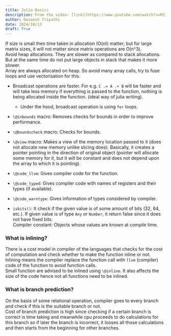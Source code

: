 ```yaml
---
title: Julia Basics
description: From the video- [link](https://www.youtube.com/watch?v=M2i7sSRcSIw&list=PLCAl7tjCwWyGjdzOOnlbGnVNZk0kB8VSa&index=3)
author: Devansh Tripathi
date: 2024/10/13
draft: True
---
```


If size is small then time taken in allocation (O(n)) matter; but for large matrix sizes, it will not matter since matrix operations are O(n^3).  
Avoid heap allocations. They are slower as compared to stack allocations. But at the same time do not put large objects in stack that makes it more slower.  
Array are always allocated on heap. So avoid many array calls, try to fuse loops and use vectorisation for this.  

- Broadcast operations are faster. For e.g. `C .= A .+ B` will be faster and will take less memory if everything is passed to the function, nothing is being allocated inside the function. (ideal way of julia writing).
    - Under the hood, broadcast operation is using `for` loops.

- `\@inbounds` macro: Removes checks for bounds in order to improve performance.
- `\@boundscheck` macro: Checks for bounds.
- `\@view` macro: Makes a view of the memory location passed to it (does not allocate new memory unlike slicing does). Basically, it creates a pointer pointing in the direction of original object (pointer will allocate some memory for it, but it will be constant and does not depend upon the array to which it is pointing).  
- `\@code_llvm`: Gives compiler code for the function.  
- `\@code_typed`: Gives compiler code with names of registers and their types (if available).  
- `\@code_warntype`: Gives information of types considered by compiler.  
- `isbits()`: It check if the given value is of some amount of bits (32, 64, etc.). If given value is of type `Any` or `Number`, it return false since it does not have fixed bits.  
Compiler constant: Objects whose values are known at compile time.  

### What is inlining?

There is a cost model in compiler of the languages that checks for the cost of computation and check whether to make the function inline or not.  
Inlining means the compiler replace the function call with `llvm` (compiler) code of the function to avoid function calls.  
Small function are advised to be inlined using `\@inline`. It also affects the size of the code hence not all functions need to be inlined.  

### What is branch prediction?

On the basis of some relational operation, compiler goes to every branch and check if this is the suitable branch or not.  
Cost of branch prediction is high since checking if a certain branch is correct is time taking and meanwhile cpu proceeds to do calculations for this branch so if later the branch is incorrect, it looses all those calculations and then starts from the beginning for other branches.  
